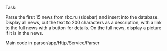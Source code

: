 <p>Task:</p>
<p>
    Parse the first 15 news from rbc.ru (sidebar) and insert into the database.
    Display all news, cut the text to 200 characters as a description, with a link to the full news with a button for details.
    On the full news, display a picture if it is in the news.
</p>
<p>Main code in parser/app/Http/Service/Parser</p>
